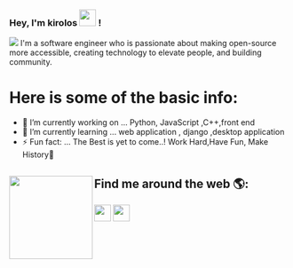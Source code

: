 ### Hey, I'm kirolos <img src="https://media.giphy.com/media/hvRJCLFzcasrR4ia7z/giphy.gif" width="30px"> !

 <img src="https://github.com/keroo-adel/keroo-adel/blob/main/keroo.png">
I'm a software engineer who is passionate about making open-source more accessible, creating technology to elevate people, and building community. 

# Here is some of the basic info:
- 🔭 I’m currently working on ... Python, JavaScript ,C++,front end
- 🌱 I’m currently learning ... web application , django ,desktop application 
- ⚡ Fun fact: ... The Best is yet to come..! Work Hard,Have Fun, Make History💪

## Find me around the web 🌎:<img align="left" width="150" height="150" src="https://octodex.github.com/images/red-polo.png?raw=true">
<a href="https://twitter.com/AdelKerelos"><img src="https://s3-eu-west-1.amazonaws.com/dmi-studentportal-uploads/v3blog/twitter_logo_blue.png" width="30px"></a>
<a href="https://www.linkedin.com/in/keroo-adel-374824198/"><img src="https://www.google.com/url?sa=i&url=https%3A%2F%2Fen.wikipedia.org%2Fwiki%2FFile%3ALinkedin_icon.svg&psig=AOvVaw338nY3kQeE5KKVd5Zft-0h&ust=1616439054368000&source=images&cd=vfe&ved=0CAIQjRxqFwoTCIijjfKGwu8CFQAAAAAdAAAAABAD" width="30px"></a> 
